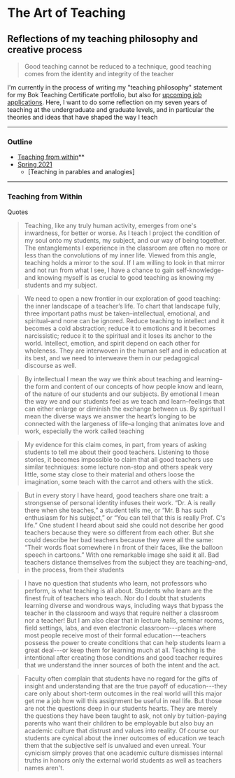 # The Art of Teaching 
## Reflections of my teaching philosophy and creative process 

> Good teaching cannot be reduced to a technique, good teaching comes from the identity and integrity of the teacher 

I'm currently in the process of writing my "teaching philosophy" statement for my Bok Teaching Certificate portfolio, but also for [upcoming job applications](/for-hire). Here, I want to do some reflection on my seven years of teaching at the undergraduate and graduate levels, and in particular the theories and ideas that have shaped the way I teach

-----
### Outline
* [Teaching from within](#a-bit-of-background)**
* [Spring 2021](#spring-2021)
  * [Teaching in parables and analogies]


-----
### Teaching from Within
Quotes
> Teaching, like any truly human activity, emerges from one's inwardness, for better or worse. As I teach I project the condition of my soul onto my students, my subject, and our way of being together. The entanglements I experience in the classroom are often no more or less than the convolutions of my inner life. Viewed from this angle, teaching holds a mirror to the soul. If I am willing to look in that mirror and not run from what I see, I have a chance to gain self-knowledge-and knowing myself is as crucial to good teaching as knowing my students and my subject.

> We need to open a new frontier in our exploration of good teaching: the inner landscape of a teacher’s life. To chart that landscape fully, three important paths must be taken–intellectual, emotional, and spiritual–and none can be ignored. Reduce teaching to intellect and it becomes a cold abstraction; reduce it to emotions and it becomes narcissistic; reduce it to the spiritual and it loses its anchor to the world. Intellect, emotion, and spirit depend on each other for wholeness. They are interwoven in the human self and in education at its best, and we need to interweave them in our pedagogical discourse as well. 

> By intellectual I mean the way we think about teaching and learning–the form and content of our concepts of how people know and learn, of the nature of our students and our subjects. By emotional I mean the way we and our students feel as we teach and learn–feelings that can either enlarge or diminish the exchange between us. By spiritual I mean the diverse ways we answer the heart’s longing to be connected with the largeness of life–a longing that animates love and work, especially the work called teaching

> My evidence for this claim comes, in part, from years of asking students to tell me about their good teachers. Listening to those stories, it becomes impossible to claim that all good teachers use similar techniques: some lecture non-stop and others speak very little, some stay close to their material and others loose the imagination, some teach with the carrot and others with the stick.

> But in every story I have heard, good teachers share one trait: a strongsense of personal identity infuses their work. “Dr. A is really there when she teaches,” a student tells me, or “Mr. B has such enthusiasm for his subject,” or “You can tell that this is really Prof. C's life.” One student I heard about said she could not describe her good teachers because they were so different from each other. But she could describe her bad teachers because they were all the same: “Their words float somewhere i n front of their faces, like the balloon speech in cartoons.” With one remarkable image she said it all. Bad teachers distance themselves from the subject they are teaching–and, in the process, from their students

> I have no question that students who learn, not professors who perform, is what teaching is all about. Students who learn are the finest fruit of teachers who teach. Nor do I doubt that students learning diverse and wondrous ways, including ways that bypass the teacher in the classroom and ways that require neither a classroom nor a teacher! 
> But I am also clear that in lecture halls, seminar rooms, field settings, labs, and even electronic classroom---places where most people receive most of their formal education---teachers possess the power to create conditions that can help students learn a great deal---or keep them for learning much at all. Teaching is the intentional after creating those conditions and good teacher requires that we understand the inner sources of both the intent and the act.


> Faculty often complain that students have no regard for the gifts of insight and understanding that are the true payoff of education---they care only about short-term outcomes in the real world will this major get me a job how will this assignment be useful in real life. 
> But those are not the questions deep in our students hearts. They are merely the questions they have been taught to ask, not only by tuition-paying parents who want their children to be employable but also buy an academic culture that distrust and values into reality. Of course our students are cynical about the inner outcomes of education we teach them that the subjective self is unvalued and even unreal. Your cynicism simply proves that one academic culture dismisses internal truths in honors only the external world students as well as teachers names aren't.
